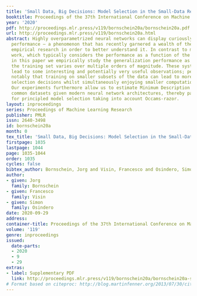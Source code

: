 ```yaml
---
title: 'Small Data, Big Decisions: Model Selection in the Small-Data Regime'
booktitle: Proceedings of the 37th International Conference on Machine Learning
year: '2020'
pdf: http://proceedings.mlr.press/v119/bornschein20a/bornschein20a.pdf
url: http://proceedings.mlr.press/v119/bornschein20a.html
abstract: Highly overparametrized neural networks can display curiously strong generalization
  performance – a phenomenon that has recently garnered a wealth of theoretical and
  empirical research in order to better understand it. In contrast to most previous
  work, which typically considers the performance as a function of the model size,
  in this paper we empirically study the generalization performance as the size of
  the training set varies over multiple orders of magnitude. These systematic experiments
  lead to some interesting and potentially very useful observations; perhaps most
  notably that training on smaller subsets of the data can lead to more reliable model
  selection decisions whilst simultaneously enjoying smaller computational overheads.
  Our experiments furthermore allow us to estimate Minimum Description Lengths for
  common datasets given modern neural network architectures, thereby paving the way
  for principled model selection taking into account Occams-razor.
layout: inproceedings
series: Proceedings of Machine Learning Research
publisher: PMLR
issn: 2640-3498
id: bornschein20a
month: 0
tex_title: 'Small Data, Big Decisions: Model Selection in the Small-Data Regime'
firstpage: 1035
lastpage: 1044
page: 1035-1044
order: 1035
cycles: false
bibtex_author: Bornschein, Jorg and Visin, Francesco and Osindero, Simon
author:
- given: Jorg
  family: Bornschein
- given: Francesco
  family: Visin
- given: Simon
  family: Osindero
date: 2020-09-29
address: 
container-title: Proceedings of the 37th International Conference on Machine Learning
volume: '119'
genre: inproceedings
issued:
  date-parts:
  - 2020
  - 9
  - 29
extras:
- label: Supplementary PDF
  link: http://proceedings.mlr.press/v119/bornschein20a/bornschein20a-supp.pdf
# Format based on citeproc: http://blog.martinfenner.org/2013/07/30/citeproc-yaml-for-bibliographies/
---
```

